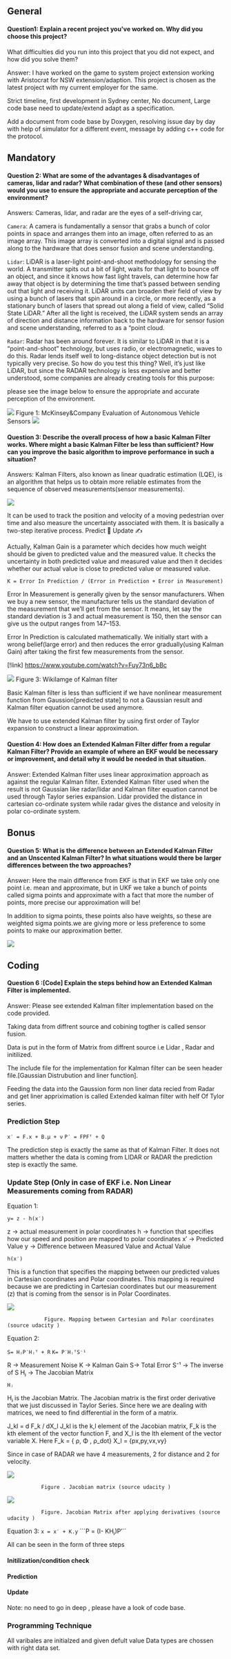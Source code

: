 ## General 
#### Question1: Explain a recent project you've worked on. Why did you choose this project? 
What difficulties did you run into this project that you did not expect, and how did you solve them?

Answer: I have worked on the game to system project extension working with Aristocrat for NSW extension/adaption.
This project is chosen as the latest project with my current employer for the same.

Strict timeline, first development in Sydney center, No document, Large code base need to update/extend adapt as a specification.

Add a document from code base by Doxygen, resolving issue day by day with help of simulator for a different event, message by adding c++ code for the protocol.

## Mandatory 
#### Question 2: What are some of the advantages & disadvantages of cameras, lidar and radar? What combination of these (and other sensors) would you use to ensure the appropriate and accurate perception of the environment?

Answers: Cameras, lidar, and radar are the eyes of a self-driving car,

```Camera```: A camera is fundamentally a sensor that grabs a bunch of color points in space and arranges them into an image, often referred to as an image array. This image array is converted into a digital signal and is passed along to the hardware that does sensor fusion and scene understanding.

```Lidar```: LiDAR is a laser-light point-and-shoot methodology for sensing the world. A transmitter spits out a bit of light, waits for that light to bounce off an object, and since it knows how fast light travels, can determine how far away that object is by determining the time that’s passed between sending out that light and receiving it. LiDAR units can broaden their field of view by using a bunch of lasers that spin around in a circle, or more recently, as a stationary bunch of lasers that spread out along a field of view, called “Solid State LiDAR.” After all the light is received, the LiDAR system sends an array of direction and distance information back to the hardware for sensor fusion and scene understanding, referred to as a “point cloud.

```Radar```: Radar has been around forever. It is similar to LiDAR in that it is a “point-and-shoot” technology, but uses radio, or electromagnetic, waves to do this. Radar lends itself well to long-distance object detection but is not typically very precise.
So how do you test this thing? Well, it’s just like LiDAR, but since the RADAR technology is less expensive and better understood, some companies are already creating tools for this purpose:

please see the image below to ensure the appropriate and accurate perception of the environment.

<img src="Images/How to ensure the safety of Self-Driving Cars: Part 2:5 2019-01-03 11-45-51.png"/>
         Figure 1: McKinsey&Company Evaluation of Autonomous Vehicle Sensors
         
<img src="Images/How to ensure the safety of Self-Driving Cars: Part 2:5 2019-01-03 11-50-45.png"/>         


#### Question 3: Describe the overall process of how a basic Kalman Filter works. Where might a basic Kalman Filter be less than sufficient? How can you improve the basic algorithm to improve performance in such a situation?

Answers: Kalman Filters, also known as linear quadratic estimation (LQE), is an algorithm that helps us to obtain more reliable estimates from the sequence of observed measurements(sensor measurements).

<img src = "Building an Autonomous Vehicle Part 4.1: Sensor Fusion and Object Tracking using Kalman Filters 2019-01-03 14-06-32.png"/>

It can be used to track the position and velocity of a moving pedestrian over time and also measure the uncertainty associated with them. It is basically a two-step iterative process.
Predict 🤔
Update ✍️

Actually, Kalman Gain is a parameter which decides how much weight should be given to predicted value and the measured value. It checks the uncertainty in both predicted value and measured value and then it decides whether our actual value is close to predicted value or measured value.

```K = Error In Prediction / (Error in Prediction + Error in Measurement)```

Error In Measurement is generally given by the sensor manufacturers. When we buy a new sensor, the manufacturer tells us the standard deviation of the measurement that we’ll get from the sensor. It means, let say the standard deviation is 3 and actual measurement is 150, then the sensor can give us the output ranges from 147–153.

Error In Prediction is calculated mathematically. We initially start with a wrong belief(large error) and then reduces the error gradually(using Kalman Gain) after taking the first few measurements from the sensor.

 [!link] <https://www.youtube.com/watch?v=Fuy73n6_bBc>

<img src="Images/Kalman filter - Wikipedia 2019-01-03 14-03-23.png"/>
                  Figure 3: WikiIamge of Kalman filter
                  

Basic Kalman filter is less than sufficient if we have nonlinear measurement function from Gaussion[predicted state] to not a Gaussian result and Kalman filter equation cannot be used anymore. 

We have to use extended Kalman filter by using first order of Taylor expansion to construct a linear approximation.

#### Question 4: How does an Extended Kalman Filter differ from a regular Kalman Filter? Provide an example of where an EKF would be necessary or improvement, and detail why it would be needed in that situation.

Answer: Extended Kalman filter uses linear approximation approach as against the regular Kalman filter. Extended Kalman filter used when the result is not Gaussian  like radar/lidar and Kalman filter equation cannot be used through Taylor series expansion.
Lidar provided the distance in cartesian co-ordinate system while radar gives the distance and velosity in polar co-ordinate system.

## Bonus 

#### Question 5: What is the difference between an Extended Kalman Filter and an Unscented Kalman Filter? In what situations would there be larger differences between the two approaches?

Answer: Here the main difference from EKF is that in EKF we take only one point i.e. mean and approximate, but in UKF we take a bunch of points called sigma points and approximate with a fact that more the number of points, more precise our approximation will be!

In addition to sigma points, these points also have weights, so these are weighted sigma points.we are giving more or less preference to some points to make our approximation better.

<img src="Images/Gaussian_Approximation_around_the_Mean_and_other_sigma_points.PNG"/>

## Coding

#### Question 6 :[Code] Explain the steps behind how an Extended Kalman Filter is implemented.
Answer: Please see extended Kalman filter implementation based on the code provided.

Taking data from diffrent source and cobining togther is called sensor fusion.

Data is put in the form of Matrix from diffrent source i.e Lidar , Radar and initilized.

The include file for the implementation for Kalman filter can be seen header file.[Gaussian Distrubution and liner function].

Feeding the data into the Gaussion form non liner data recied from Radar and get liner appriximation is called Extended kalman filter with helf Of Tylor series.

### Prediction Step 

```x′ = F.x + B.μ + ν```
```P′ = FPFᵀ + Q```

The prediction step is exactly the same as that of Kalman Filter. It does not matters whether the data is coming from LIDAR or RADAR the prediction step is exactly the same.

### Update Step (Only in case of EKF i.e. Non Linear Measurements coming from RADAR)
Equation 1:

```y= z - h(x′)```

z -> actual measurement in polar coordinates
h -> function that specifies how our speed and position are mapped to polar coordinates
x′ -> Predicted Value
y -> Difference between Measured Value and Actual Value

```h(x′)```

This is a function that specifies the mapping between our predicted values in Cartesian coordinates and Polar coordinates. This mapping is required because we are predicting in Cartesian coordinates but our measurement (z) that is coming from the sensor is in Polar Coordinates.

<img src="Images/Mapping_between_cartesian_and_polar_co-ordinates.PNG"/>
                
                Figure. Mapping between Cartesian and Polar coordinates (source udacity )
Equation 2:

```S= HⱼP′Hⱼᵀ + R```
```K= P′HⱼᵀS⁻¹```

R -> Measurement Noise
K -> Kalman Gain
S-> Total Error
S⁻¹ -> The inverse of S
Hⱼ -> The Jacobian Matrix

``Hⱼ``

Hⱼ is the Jacobian Matrix. The Jacobian matrix is the first order derivative that we just discussed in Taylor Series. Since here we are dealing with matrices, we need to find differential in the form of a matrix.

J_kl = d F_k / dX_l
J_kl is the k,l element of the Jacobian matrix, F_k is the kth element of the vector function F, and X_l is the lth element of the vector variable X.
Here F_k = { ρ, Φ , ρ_dot}
X_l = {px,py,vx,vy}

Since in case of RADAR we have 4 measurements, 2 for distance and 2 for velocity.

<img src="Images/Jacobian_Matrix.PNG"/>
               
               Figure . Jacobian matrix (source udacity )
               
<img src="Images/Jacobian_Matrix_after_applying_derivatives.PNG"/>
               
               Figure. Jacobian Matrix after applying derivatives (source udacity )
Equation 3:
```x = x′ + K.y```
```P = (I- KHⱼ)P′``


All can be seen in the form of three steps

#### Initilization/condition check
#### Prediction
#### Update
Note: no need to go in deep , please have a look of code base.

### Programming Technique

All varibales are initialzed and given defult value
Data types are chossen with right data set.


